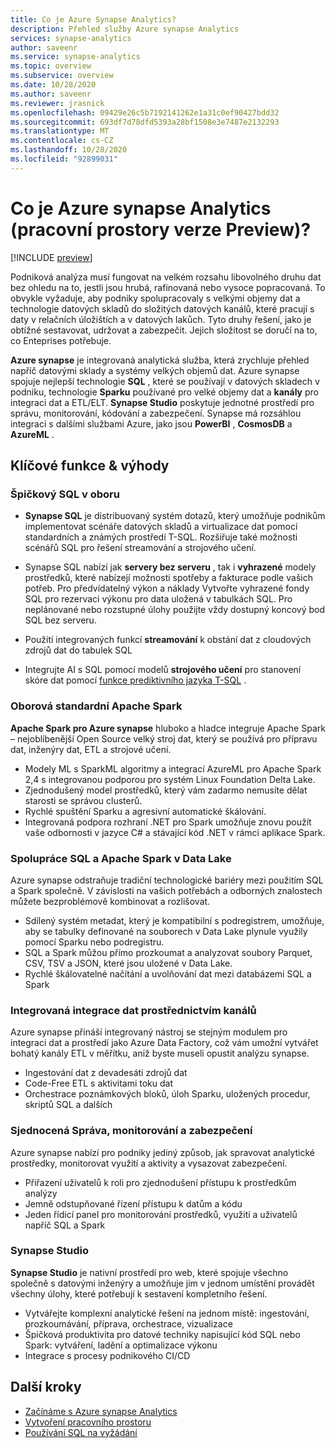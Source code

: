 ```yaml
---
title: Co je Azure Synapse Analytics?
description: Přehled služby Azure synapse Analytics
services: synapse-analytics
author: saveenr
ms.service: synapse-analytics
ms.topic: overview
ms.subservice: overview
ms.date: 10/28/2020
ms.author: saveenr
ms.reviewer: jrasnick
ms.openlocfilehash: 09429e26c5b7192141262e1a31c0ef90427bdd32
ms.sourcegitcommit: 693df7d78dfd5393a28bf1508e3e7487e2132293
ms.translationtype: MT
ms.contentlocale: cs-CZ
ms.lasthandoff: 10/28/2020
ms.locfileid: "92899031"
---
```

# <a name="what-is-azure-synapse-analytics-workspaces-preview"></a>Co je Azure synapse Analytics (pracovní prostory verze Preview)?

[!INCLUDE [preview](includes/note-preview.md)]

Podniková analýza musí fungovat na velkém rozsahu libovolného druhu dat bez ohledu na to, jestli jsou hrubá, rafinovaná nebo vysoce popracovaná. To obvykle vyžaduje, aby podniky spolupracovaly s velkými objemy dat a technologie datových skladů do složitých datových kanálů, které pracují s daty v relačních úložištích a v datových lakůch. Tyto druhy řešení, jako je obtížné sestavovat, udržovat a zabezpečit. Jejich složitost se doručí na to, co Enteprises potřebuje.

**Azure synapse** je integrovaná analytická služba, která zrychluje přehled napříč datovými sklady a systémy velkých objemů dat. Azure synapse spojuje nejlepší technologie **SQL** , které se používají v datových skladech v podniku, technologie **Sparku** používané pro velké objemy dat a **kanály** pro integraci dat a ETL/ELT. **Synapse Studio** poskytuje jednotné prostředí pro správu, monitorování, kódování a zabezpečení. Synapse má rozsáhlou integraci s dalšími službami Azure, jako jsou **PowerBI** , **CosmosDB** a **AzureML** .

## <a name="key-features--benefits"></a>Klíčové funkce & výhody

### <a name="industry-leading-sql"></a>Špičkový SQL v oboru

* **Synapse SQL** je distribuovaný systém dotazů, který umožňuje podnikům implementovat scénáře datových skladů a virtualizace dat pomocí standardních a známých prostředí T-SQL. Rozšiřuje také možnosti scénářů SQL pro řešení streamování a strojového učení.

* Synapse SQL nabízí jak **servery bez serveru** , tak i **vyhrazené** modely prostředků, které nabízejí možnosti spotřeby a fakturace podle vašich potřeb. Pro předvídatelný výkon a náklady Vytvořte vyhrazené fondy SQL pro rezervaci výkonu pro data uložená v tabulkách SQL. Pro neplánované nebo rozstupné úlohy použijte vždy dostupný koncový bod SQL bez serveru.
* Použití integrovaných funkcí **streamování** k obstání dat z cloudových zdrojů dat do tabulek SQL
* Integrujte AI s SQL pomocí modelů **strojového učení** pro stanovení skóre dat pomocí [funkce prediktivního jazyka T-SQL](https://docs.microsoft.com/sql/t-sql/queries/predict-transact-sql?view=azure-sqldw-latest) .

### <a name="industry-standard-apache-spark"></a>Oborová standardní Apache Spark

**Apache Spark pro Azure synapse** hluboko a hladce integruje Apache Spark – nejoblíbenější Open Source velký stroj dat, který se používá pro přípravu dat, inženýry dat, ETL a strojové učení.

* Modely ML s SparkML algoritmy a integrací AzureML pro Apache Spark 2,4 s integrovanou podporou pro systém Linux Foundation Delta Lake.
* Zjednodušený model prostředků, který vám zadarmo nemusíte dělat starosti se správou clusterů.
* Rychlé spuštění Sparku a agresivní automatické škálování.
* Integrovaná podpora rozhraní .NET pro Spark umožňuje znovu použít vaše odbornosti v jazyce C# a stávající kód .NET v rámci aplikace Spark.

### <a name="interop-of-sql-and-apache-spark-on-your-data-lake"></a>Spolupráce SQL a Apache Spark v Data Lake

Azure synapse odstraňuje tradiční technologické bariéry mezi použitím SQL a Spark společně. V závislosti na vašich potřebách a odborných znalostech můžete bezproblémově kombinovat a rozlišovat.

* Sdílený systém metadat, který je kompatibilní s podregistrem, umožňuje, aby se tabulky definované na souborech v Data Lake plynule využily pomocí Sparku nebo podregistru.
* SQL a Spark můžou přímo prozkoumat a analyzovat soubory Parquet, CSV, TSV a JSON, které jsou uložené v Data Lake.
* Rychlé škálovatelné načítání a uvolňování dat mezi databázemi SQL a Spark

### <a name="built-in-data-integration-via-pipelines"></a>Integrovaná integrace dat prostřednictvím kanálů

Azure synapse přináší integrovaný nástroj se stejným modulem pro integraci dat a prostředí jako Azure Data Factory, což vám umožní vytvářet bohatý kanály ETL v měřítku, aniž byste museli opustit analýzu synapse.

* Ingestování dat z devadesáti zdrojů dat
* Code-Free ETL s aktivitami toku dat
* Orchestrace poznámkových bloků, úloh Sparku, uložených procedur, skriptů SQL a dalších

### <a name="unified-management-monitoring-and-security"></a>Sjednocená Správa, monitorování a zabezpečení

Azure synapse nabízí pro podniky jediný způsob, jak spravovat analytické prostředky, monitorovat využití a aktivity a vysazovat zabezpečení.

* Přiřazení uživatelů k roli pro zjednodušení přístupu k prostředkům analýzy
* Jemně odstupňované řízení přístupu k datům a kódu
* Jeden řídicí panel pro monitorování prostředků, využití a uživatelů napříč SQL a Spark

### <a name="synapse-studio"></a>Synapse Studio

**Synapse Studio** je nativní prostředí pro web, které spojuje všechno společně s datovými inženýry a umožňuje jim v jednom umístění provádět všechny úlohy, které potřebují k sestavení kompletního řešení.

* Vytvářejte komplexní analytické řešení na jednom místě: ingestování, prozkoumávání, příprava, orchestrace, vizualizace
* Špičková produktivita pro datové techniky napisující kód SQL nebo Spark: vytváření, ladění a optimalizace výkonu
* Integrace s procesy podnikového CI/CD

## <a name="next-steps"></a>Další kroky

* [Začínáme s Azure synapse Analytics](get-started.md)
* [Vytvoření pracovního prostoru](quickstart-create-workspace.md)
* [Používání SQL na vyžádání](quickstart-sql-on-demand.md)
